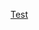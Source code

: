 

[Test](javascript:(function()%7BArray.from(document.getElementsByTagName('video')).forEach(vid%20%3D%3E%20vid.playbackRate%20%3D0)%3B%7D()))